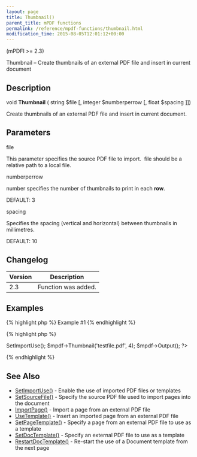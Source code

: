 ```yaml
---
layout: page
title: Thumbnail()
parent_title: mPDF functions
permalink: /reference/mpdf-functions/thumbnail.html
modification_time: 2015-08-05T12:01:12+00:00
---
```




<p>(mPDFI &gt;= 2.3)</p>
<p>Thumbnail – Create thumbnails of an external PDF file and insert in current document</p>
<h2>Description</h2>
<p class="manual_block">void <b>Thumbnail</b> ( string <span class="parameter">$file</span> [, integer <span class="parameter">$numberperrow</span> [, float <span class="parameter">$spacing</span> ]])</p>
<p>Create thumbnails of an external PDF file and insert in current document.</p>
<h2>Parameters</h2>
<p class="manual_param_dt"><span class="parameter">file</span></p>
<p class="manual_param_dd">This parameter specifies the source PDF file to import.&nbsp; <span class="parameter">file</span> should be a relative path to a local file.</p>
<p class="manual_param_dt"><span class="parameter">numberperrow</span></p>
<p class="manual_param_dd"><span class="parameter">number</span> specifies the number of thumbnails to print in each <b>row</b>. 

<span class="smallblock">DEFAULT</span>: 3</p>
<p class="manual_param_dt"><span class="parameter">spacing</span></p>
<p class="manual_param_dd"><span class="parameter">S</span>pecifies the spacing (vertical and horizontal) between thumbnails in millimetres.

<span class="smallblock">DEFAULT</span>: 10</p>
<h2>Changelog</h2>
<table class="table"> <thead>
<tr> <th>Version</th><th>Description</th> </tr>
</thead> <tbody>
<tr>
<td>2.3</td>
<td>Function was added.</td>
</tr>
</tbody> </table>
<h2>Examples</h2>

{% highlight php %}
Example #1
{% endhighlight %}

{% highlight php %}
<?php

<?php

include("../mpdf.php");

$mpdf=new mPDF(); 

$mpdf->SetImportUse(); 

$mpdf->Thumbnail('testfile.pdf', 4);

$mpdf->Output();

?>
{% endhighlight %}

<h2>See Also</h2>
<ul>
<li><a href="{{ "/reference/mpdf-functions/setimportuse.html" | prepend: site.baseurl }}">SetImportUse()</a> - Enable the use of imported PDF files or templates</li>
<li><a href="{{ "/reference/mpdf-functions/setsourcefile.html" | prepend: site.baseurl }}">SetSourceFile()</a> - Specify the source PDF file used to import pages into the document

</li>
<li><a href="{{ "/reference/mpdf-functions/importpage.html" | prepend: site.baseurl }}">ImportPage()</a> - Import a page from an external PDF file

</li>
<li><a href="{{ "/reference/mpdf-functions/usetemplate.html" | prepend: site.baseurl }}">UseTemplate()</a> - Insert an imported page from an external PDF file

</li>
<li><a href="{{ "/reference/mpdf-functions/setpagetemplate.html" | prepend: site.baseurl }}">SetPageTemplate()</a> - Specify a page from an external PDF file to use as a template

</li>
<li><a href="{{ "/reference/mpdf-functions/setdoctemplate.html" | prepend: site.baseurl }}">SetDocTemplate()</a> - Specify an external PDF file to use as a template</li>
<li><a href="{{ "/reference/mpdf-functions/restartdoctemplate.html" | prepend: site.baseurl }}">RestartDocTemplate()</a> - Re-start the use of a Document template from the next page</li>
</ul>
<p>&nbsp;</p>
